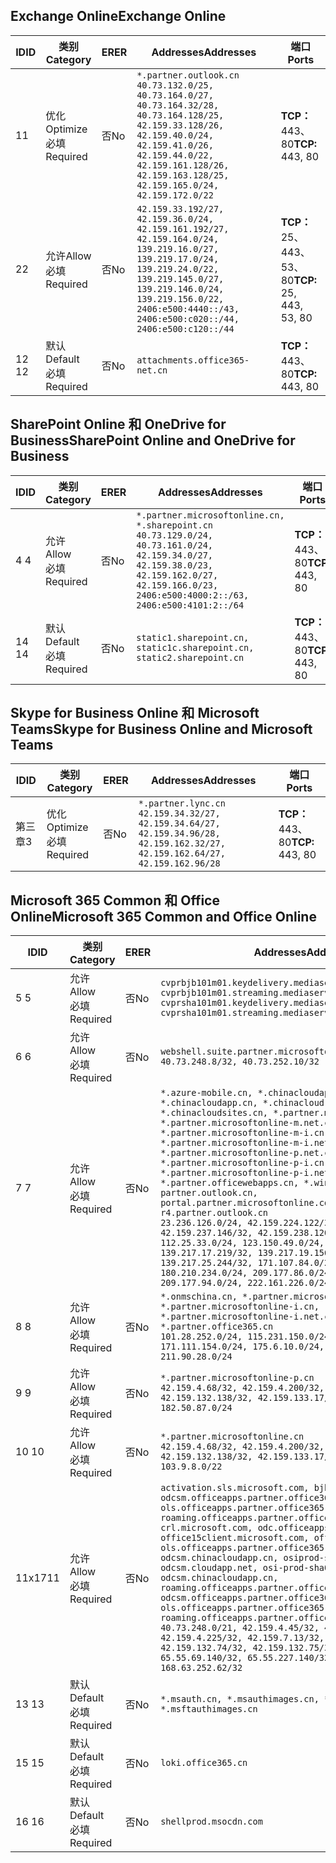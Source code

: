 <!--THIS FILE IS AUTOMATICALLY GENERATED. MANUAL CHANGES WILL BE OVERWRITTEN.-->
<!--Please contact the Office 365 Endpoints team with any questions.-->
<!--China endpoints version 2020032700-->
<!--File generated 2020-03-27 11:00:11.9084-->

## <a name="exchange-online"></a><span data-ttu-id="265c6-101">Exchange Online</span><span class="sxs-lookup"><span data-stu-id="265c6-101">Exchange Online</span></span>

<span data-ttu-id="265c6-102">ID</span><span class="sxs-lookup"><span data-stu-id="265c6-102">ID</span></span> | <span data-ttu-id="265c6-103">类别</span><span class="sxs-lookup"><span data-stu-id="265c6-103">Category</span></span> | <span data-ttu-id="265c6-104">ER</span><span class="sxs-lookup"><span data-stu-id="265c6-104">ER</span></span> | <span data-ttu-id="265c6-105">Addresses</span><span class="sxs-lookup"><span data-stu-id="265c6-105">Addresses</span></span> | <span data-ttu-id="265c6-106">端口</span><span class="sxs-lookup"><span data-stu-id="265c6-106">Ports</span></span>
-- | -------------------- | -- | ---------------------------------------------------------------------------------------------------------------------------------------------------------------------------------------------------------------------------------------------- | ------------------------
<span data-ttu-id="265c6-107">1</span><span class="sxs-lookup"><span data-stu-id="265c6-107">1</span></span> | <span data-ttu-id="265c6-108">优化</span><span class="sxs-lookup"><span data-stu-id="265c6-108">Optimize</span></span><BR><span data-ttu-id="265c6-109">必填</span><span class="sxs-lookup"><span data-stu-id="265c6-109">Required</span></span> | <span data-ttu-id="265c6-110">否</span><span class="sxs-lookup"><span data-stu-id="265c6-110">No</span></span> | `*.partner.outlook.cn`<BR>`40.73.132.0/25, 40.73.164.0/27, 40.73.164.32/28, 40.73.164.128/25, 42.159.33.128/26, 42.159.40.0/24, 42.159.41.0/26, 42.159.44.0/22, 42.159.161.128/26, 42.159.163.128/25, 42.159.165.0/24, 42.159.172.0/22` | <span data-ttu-id="265c6-111">**TCP：** 443、80</span><span class="sxs-lookup"><span data-stu-id="265c6-111">**TCP:** 443, 80</span></span>
<span data-ttu-id="265c6-112">2</span><span class="sxs-lookup"><span data-stu-id="265c6-112">2</span></span> | <span data-ttu-id="265c6-113">允许</span><span class="sxs-lookup"><span data-stu-id="265c6-113">Allow</span></span><BR><span data-ttu-id="265c6-114">必填</span><span class="sxs-lookup"><span data-stu-id="265c6-114">Required</span></span> | <span data-ttu-id="265c6-115">否</span><span class="sxs-lookup"><span data-stu-id="265c6-115">No</span></span> | `42.159.33.192/27, 42.159.36.0/24, 42.159.161.192/27, 42.159.164.0/24, 139.219.16.0/27, 139.219.17.0/24, 139.219.24.0/22, 139.219.145.0/27, 139.219.146.0/24, 139.219.156.0/22, 2406:e500:4440::/43, 2406:e500:c020::/44, 2406:e500:c120::/44` | <span data-ttu-id="265c6-116">**TCP：** 25、443、53、80</span><span class="sxs-lookup"><span data-stu-id="265c6-116">**TCP:** 25, 443, 53, 80</span></span>
<span data-ttu-id="265c6-117">12 </span><span class="sxs-lookup"><span data-stu-id="265c6-117">12</span></span> | <span data-ttu-id="265c6-118">默认</span><span class="sxs-lookup"><span data-stu-id="265c6-118">Default</span></span><BR><span data-ttu-id="265c6-119">必填</span><span class="sxs-lookup"><span data-stu-id="265c6-119">Required</span></span> | <span data-ttu-id="265c6-120">否</span><span class="sxs-lookup"><span data-stu-id="265c6-120">No</span></span> | `attachments.office365-net.cn` | <span data-ttu-id="265c6-121">**TCP：** 443、80</span><span class="sxs-lookup"><span data-stu-id="265c6-121">**TCP:** 443, 80</span></span>

## <a name="sharepoint-online-and-onedrive-for-business"></a><span data-ttu-id="265c6-122">SharePoint Online 和 OneDrive for Business</span><span class="sxs-lookup"><span data-stu-id="265c6-122">SharePoint Online and OneDrive for Business</span></span>

<span data-ttu-id="265c6-123">ID</span><span class="sxs-lookup"><span data-stu-id="265c6-123">ID</span></span> | <span data-ttu-id="265c6-124">类别</span><span class="sxs-lookup"><span data-stu-id="265c6-124">Category</span></span> | <span data-ttu-id="265c6-125">ER</span><span class="sxs-lookup"><span data-stu-id="265c6-125">ER</span></span> | <span data-ttu-id="265c6-126">Addresses</span><span class="sxs-lookup"><span data-stu-id="265c6-126">Addresses</span></span> | <span data-ttu-id="265c6-127">端口</span><span class="sxs-lookup"><span data-stu-id="265c6-127">Ports</span></span>
-- | ------------------- | -- | --------------------------------------------------------------------------------------------------------------------------------------------------------------------------------------------------- | ----------------
<span data-ttu-id="265c6-128">4 </span><span class="sxs-lookup"><span data-stu-id="265c6-128">4</span></span> | <span data-ttu-id="265c6-129">允许</span><span class="sxs-lookup"><span data-stu-id="265c6-129">Allow</span></span><BR><span data-ttu-id="265c6-130">必填</span><span class="sxs-lookup"><span data-stu-id="265c6-130">Required</span></span> | <span data-ttu-id="265c6-131">否</span><span class="sxs-lookup"><span data-stu-id="265c6-131">No</span></span> | `*.partner.microsoftonline.cn, *.sharepoint.cn`<BR>`40.73.129.0/24, 40.73.161.0/24, 42.159.34.0/27, 42.159.38.0/23, 42.159.162.0/27, 42.159.166.0/23, 2406:e500:4000:2::/63, 2406:e500:4101:2::/64` | <span data-ttu-id="265c6-132">**TCP：** 443、80</span><span class="sxs-lookup"><span data-stu-id="265c6-132">**TCP:** 443, 80</span></span>
<span data-ttu-id="265c6-133">14 </span><span class="sxs-lookup"><span data-stu-id="265c6-133">14</span></span> | <span data-ttu-id="265c6-134">默认</span><span class="sxs-lookup"><span data-stu-id="265c6-134">Default</span></span><BR><span data-ttu-id="265c6-135">必填</span><span class="sxs-lookup"><span data-stu-id="265c6-135">Required</span></span> | <span data-ttu-id="265c6-136">否</span><span class="sxs-lookup"><span data-stu-id="265c6-136">No</span></span> | `static1.sharepoint.cn, static1c.sharepoint.cn, static2.sharepoint.cn` | <span data-ttu-id="265c6-137">**TCP：** 443、80</span><span class="sxs-lookup"><span data-stu-id="265c6-137">**TCP:** 443, 80</span></span>

## <a name="skype-for-business-online-and-microsoft-teams"></a><span data-ttu-id="265c6-138">Skype for Business Online 和 Microsoft Teams</span><span class="sxs-lookup"><span data-stu-id="265c6-138">Skype for Business Online and Microsoft Teams</span></span>

<span data-ttu-id="265c6-139">ID</span><span class="sxs-lookup"><span data-stu-id="265c6-139">ID</span></span> | <span data-ttu-id="265c6-140">类别</span><span class="sxs-lookup"><span data-stu-id="265c6-140">Category</span></span> | <span data-ttu-id="265c6-141">ER</span><span class="sxs-lookup"><span data-stu-id="265c6-141">ER</span></span> | <span data-ttu-id="265c6-142">Addresses</span><span class="sxs-lookup"><span data-stu-id="265c6-142">Addresses</span></span> | <span data-ttu-id="265c6-143">端口</span><span class="sxs-lookup"><span data-stu-id="265c6-143">Ports</span></span>
-- | -------------------- | -- | -------------------------------------------------------------------------------------------------------------------------------- | ----------------
<span data-ttu-id="265c6-144">第三章</span><span class="sxs-lookup"><span data-stu-id="265c6-144">3</span></span> | <span data-ttu-id="265c6-145">优化</span><span class="sxs-lookup"><span data-stu-id="265c6-145">Optimize</span></span><BR><span data-ttu-id="265c6-146">必填</span><span class="sxs-lookup"><span data-stu-id="265c6-146">Required</span></span> | <span data-ttu-id="265c6-147">否</span><span class="sxs-lookup"><span data-stu-id="265c6-147">No</span></span> | `*.partner.lync.cn`<BR>`42.159.34.32/27, 42.159.34.64/27, 42.159.34.96/28, 42.159.162.32/27, 42.159.162.64/27, 42.159.162.96/28` | <span data-ttu-id="265c6-148">**TCP：** 443、80</span><span class="sxs-lookup"><span data-stu-id="265c6-148">**TCP:** 443, 80</span></span>

## <a name="microsoft-365-common-and-office-online"></a><span data-ttu-id="265c6-149">Microsoft 365 Common 和 Office Online</span><span class="sxs-lookup"><span data-stu-id="265c6-149">Microsoft 365 Common and Office Online</span></span>

<span data-ttu-id="265c6-150">ID</span><span class="sxs-lookup"><span data-stu-id="265c6-150">ID</span></span> | <span data-ttu-id="265c6-151">类别</span><span class="sxs-lookup"><span data-stu-id="265c6-151">Category</span></span> | <span data-ttu-id="265c6-152">ER</span><span class="sxs-lookup"><span data-stu-id="265c6-152">ER</span></span> | <span data-ttu-id="265c6-153">Addresses</span><span class="sxs-lookup"><span data-stu-id="265c6-153">Addresses</span></span> | <span data-ttu-id="265c6-154">端口</span><span class="sxs-lookup"><span data-stu-id="265c6-154">Ports</span></span>
-- | ------------------- | -- | ---------------------------------------------------------------------------------------------------------------------------------------------------------------------------------------------------------------------------------------------------------------------------------------------------------------------------------------------------------------------------------------------------------------------------------------------------------------------------------------------------------------------------------------------------------------------------------------------------------------------------------------------------------------------------------------------------------------------------------------------------------------------------------------------------------------------------------------------------------------------------- | ----------------
<span data-ttu-id="265c6-155">5 </span><span class="sxs-lookup"><span data-stu-id="265c6-155">5</span></span> | <span data-ttu-id="265c6-156">允许</span><span class="sxs-lookup"><span data-stu-id="265c6-156">Allow</span></span><BR><span data-ttu-id="265c6-157">必填</span><span class="sxs-lookup"><span data-stu-id="265c6-157">Required</span></span> | <span data-ttu-id="265c6-158">否</span><span class="sxs-lookup"><span data-stu-id="265c6-158">No</span></span> | `cvprbjb101m01.keydelivery.mediaservices.chinacloudapi.cn, cvprbjb101m01.streaming.mediaservices.chinacloudapi.cn, cvprsha101m01.keydelivery.mediaservices.chinacloudapi.cn, cvprsha101m01.streaming.mediaservices.chinacloudapi.cn` | <span data-ttu-id="265c6-159">**TCP：** 443、80</span><span class="sxs-lookup"><span data-stu-id="265c6-159">**TCP:** 443, 80</span></span>
<span data-ttu-id="265c6-160">6 </span><span class="sxs-lookup"><span data-stu-id="265c6-160">6</span></span> | <span data-ttu-id="265c6-161">允许</span><span class="sxs-lookup"><span data-stu-id="265c6-161">Allow</span></span><BR><span data-ttu-id="265c6-162">必填</span><span class="sxs-lookup"><span data-stu-id="265c6-162">Required</span></span> | <span data-ttu-id="265c6-163">否</span><span class="sxs-lookup"><span data-stu-id="265c6-163">No</span></span> | `webshell.suite.partner.microsoftonline.cn`<BR>`40.73.248.8/32, 40.73.252.10/32` | <span data-ttu-id="265c6-164">**TCP：** 443、80</span><span class="sxs-lookup"><span data-stu-id="265c6-164">**TCP:** 443, 80</span></span>
<span data-ttu-id="265c6-165">7 </span><span class="sxs-lookup"><span data-stu-id="265c6-165">7</span></span> | <span data-ttu-id="265c6-166">允许</span><span class="sxs-lookup"><span data-stu-id="265c6-166">Allow</span></span><BR><span data-ttu-id="265c6-167">必填</span><span class="sxs-lookup"><span data-stu-id="265c6-167">Required</span></span> | <span data-ttu-id="265c6-168">否</span><span class="sxs-lookup"><span data-stu-id="265c6-168">No</span></span> | `*.azure-mobile.cn, *.chinacloudapi.cn, *.chinacloudapp.cn, *.chinacloud-mobile.cn, *.chinacloudsites.cn, *.partner.microsoftonline-m.cn, *.partner.microsoftonline-m.net.cn, *.partner.microsoftonline-m-i.cn, *.partner.microsoftonline-m-i.net.cn, *.partner.microsoftonline-p.net.cn, *.partner.microsoftonline-p-i.cn, *.partner.microsoftonline-p-i.net.cn, *.partner.officewebapps.cn, *.windowsazure.cn, partner.outlook.cn, portal.partner.microsoftonline.cdnsvc.com, r4.partner.outlook.cn`<BR>`23.236.126.0/24, 42.159.224.122/32, 42.159.233.91/32, 42.159.237.146/32, 42.159.238.120/32, 58.68.168.0/24, 112.25.33.0/24, 123.150.49.0/24, 125.65.247.0/24, 139.217.17.219/32, 139.217.19.156/32, 139.217.21.3/32, 139.217.25.244/32, 171.107.84.0/24, 180.210.232.0/24, 180.210.234.0/24, 209.177.86.0/24, 209.177.90.0/24, 209.177.94.0/24, 222.161.226.0/24` | <span data-ttu-id="265c6-169">**TCP：** 443、80</span><span class="sxs-lookup"><span data-stu-id="265c6-169">**TCP:** 443, 80</span></span>
<span data-ttu-id="265c6-170">8 </span><span class="sxs-lookup"><span data-stu-id="265c6-170">8</span></span> | <span data-ttu-id="265c6-171">允许</span><span class="sxs-lookup"><span data-stu-id="265c6-171">Allow</span></span><BR><span data-ttu-id="265c6-172">必填</span><span class="sxs-lookup"><span data-stu-id="265c6-172">Required</span></span> | <span data-ttu-id="265c6-173">否</span><span class="sxs-lookup"><span data-stu-id="265c6-173">No</span></span> | `*.onmschina.cn, *.partner.microsoftonline.net.cn, *.partner.microsoftonline-i.cn, *.partner.microsoftonline-i.net.cn, *.partner.office365.cn`<BR>`101.28.252.0/24, 115.231.150.0/24, 123.235.32.0/24, 171.111.154.0/24, 175.6.10.0/24, 180.210.229.0/24, 211.90.28.0/24` | <span data-ttu-id="265c6-174">**TCP：** 443、80</span><span class="sxs-lookup"><span data-stu-id="265c6-174">**TCP:** 443, 80</span></span>
<span data-ttu-id="265c6-175">9 </span><span class="sxs-lookup"><span data-stu-id="265c6-175">9</span></span> | <span data-ttu-id="265c6-176">允许</span><span class="sxs-lookup"><span data-stu-id="265c6-176">Allow</span></span><BR><span data-ttu-id="265c6-177">必填</span><span class="sxs-lookup"><span data-stu-id="265c6-177">Required</span></span> | <span data-ttu-id="265c6-178">否</span><span class="sxs-lookup"><span data-stu-id="265c6-178">No</span></span> | `*.partner.microsoftonline-p.cn`<BR>`42.159.4.68/32, 42.159.4.200/32, 42.159.7.156/32, 42.159.132.138/32, 42.159.133.17/32, 42.159.135.78/32, 182.50.87.0/24` | <span data-ttu-id="265c6-179">**TCP：** 443、80</span><span class="sxs-lookup"><span data-stu-id="265c6-179">**TCP:** 443, 80</span></span>
<span data-ttu-id="265c6-180">10 </span><span class="sxs-lookup"><span data-stu-id="265c6-180">10</span></span> | <span data-ttu-id="265c6-181">允许</span><span class="sxs-lookup"><span data-stu-id="265c6-181">Allow</span></span><BR><span data-ttu-id="265c6-182">必填</span><span class="sxs-lookup"><span data-stu-id="265c6-182">Required</span></span> | <span data-ttu-id="265c6-183">否</span><span class="sxs-lookup"><span data-stu-id="265c6-183">No</span></span> | `*.partner.microsoftonline.cn`<BR>`42.159.4.68/32, 42.159.4.200/32, 42.159.7.156/32, 42.159.132.138/32, 42.159.133.17/32, 42.159.135.78/32, 103.9.8.0/22` | <span data-ttu-id="265c6-184">**TCP：** 443、80</span><span class="sxs-lookup"><span data-stu-id="265c6-184">**TCP:** 443, 80</span></span>
<span data-ttu-id="265c6-185">11x17</span><span class="sxs-lookup"><span data-stu-id="265c6-185">11</span></span> | <span data-ttu-id="265c6-186">允许</span><span class="sxs-lookup"><span data-stu-id="265c6-186">Allow</span></span><BR><span data-ttu-id="265c6-187">必填</span><span class="sxs-lookup"><span data-stu-id="265c6-187">Required</span></span> | <span data-ttu-id="265c6-188">否</span><span class="sxs-lookup"><span data-stu-id="265c6-188">No</span></span> | `activation.sls.microsoft.com, bjb-odcsm.officeapps.partner.office365.cn, bjb-ols.officeapps.partner.office365.cn, bjb-roaming.officeapps.partner.office365.cn, crl.microsoft.com, odc.officeapps.live.com, office15client.microsoft.com, officecdn.microsoft.com, ols.officeapps.partner.office365.cn, osi-prod-bjb01-odcsm.chinacloudapp.cn, osiprod-scus01-odcsm.cloudapp.net, osi-prod-sha01-odcsm.chinacloudapp.cn, roaming.officeapps.partner.office365.cn, sha-odcsm.officeapps.partner.office365.cn, sha-ols.officeapps.partner.office365.cn, sha-roaming.officeapps.partner.office365.cn`<BR>`40.73.248.0/21, 42.159.4.45/32, 42.159.4.50/32, 42.159.4.225/32, 42.159.7.13/32, 42.159.132.73/32, 42.159.132.74/32, 42.159.132.75/32, 65.52.98.231/32, 65.55.69.140/32, 65.55.227.140/32, 70.37.81.47/32, 168.63.252.62/32` | <span data-ttu-id="265c6-189">**TCP：** 443、80</span><span class="sxs-lookup"><span data-stu-id="265c6-189">**TCP:** 443, 80</span></span>
<span data-ttu-id="265c6-190">13 </span><span class="sxs-lookup"><span data-stu-id="265c6-190">13</span></span> | <span data-ttu-id="265c6-191">默认</span><span class="sxs-lookup"><span data-stu-id="265c6-191">Default</span></span><BR><span data-ttu-id="265c6-192">必填</span><span class="sxs-lookup"><span data-stu-id="265c6-192">Required</span></span> | <span data-ttu-id="265c6-193">否</span><span class="sxs-lookup"><span data-stu-id="265c6-193">No</span></span> | `*.msauth.cn, *.msauthimages.cn, *.msftauth.cn, *.msftauthimages.cn` | <span data-ttu-id="265c6-194">**TCP：** 443、80</span><span class="sxs-lookup"><span data-stu-id="265c6-194">**TCP:** 443, 80</span></span>
<span data-ttu-id="265c6-195">15 </span><span class="sxs-lookup"><span data-stu-id="265c6-195">15</span></span> | <span data-ttu-id="265c6-196">默认</span><span class="sxs-lookup"><span data-stu-id="265c6-196">Default</span></span><BR><span data-ttu-id="265c6-197">必填</span><span class="sxs-lookup"><span data-stu-id="265c6-197">Required</span></span> | <span data-ttu-id="265c6-198">否</span><span class="sxs-lookup"><span data-stu-id="265c6-198">No</span></span> | `loki.office365.cn` | <span data-ttu-id="265c6-199">**TCP：** 443</span><span class="sxs-lookup"><span data-stu-id="265c6-199">**TCP:** 443</span></span>
<span data-ttu-id="265c6-200">16 </span><span class="sxs-lookup"><span data-stu-id="265c6-200">16</span></span> | <span data-ttu-id="265c6-201">默认</span><span class="sxs-lookup"><span data-stu-id="265c6-201">Default</span></span><BR><span data-ttu-id="265c6-202">必填</span><span class="sxs-lookup"><span data-stu-id="265c6-202">Required</span></span> | <span data-ttu-id="265c6-203">否</span><span class="sxs-lookup"><span data-stu-id="265c6-203">No</span></span> | `shellprod.msocdn.com` | <span data-ttu-id="265c6-204">**TCP：** 443</span><span class="sxs-lookup"><span data-stu-id="265c6-204">**TCP:** 443</span></span>
